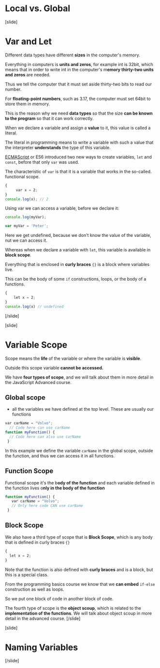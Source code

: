 # Local vs. Global

[slide]
# Var and Let

Different data types have different **sizes** in the computer's memory.

Everything in computers is **units and zeros**, for example int is 32bit, which means that in order to write int in the computer's m**emory thirty-two units and zeros** are needed.

Thus we tell the computer that it must set aside thirty-two bits to read our number.

For **floating-point numbers**, such as 3.17, the computer must set 64bit to store them in memory.

This is the reason why we need **data types** so that the size **can be known to the program** so that it can work correctly.

When we declare a variable and assign a **value** to it, this value is called a literal.

The literal in programming means to write a variable with such a value that the interpreter **understands** the type of this variable.

[ECMAScript](https://en.wikipedia.org/wiki/ECMAScript) or ES6 introduced two new ways to create variables, `let` and `const`, before that only `var` was used.

The characteristic of `var` is that it is a variable that works in the so-called. functional scope.

``` JavaScript
{
     var x = 2;
}
console.log(x); // 2
```

Using var we can access a variable, before we declare it:

``` js live
console.log(myVar);

var myVar = 'Peter';
```

Here we get undefined, because we don't know the value of the variable, nut we can access it.

Whereas when we declare a variable with `let`, this variable is available in **block scope**.

Everything that is enclosed in **curly braces** `{}` is a block where variables live. 

This can be the body of some `if` constructions, loops, or the body of a functions.

``` JavaScript
{
    let x = 2;
}
console.log(x) // undefined
```

[/slide]

[slide]
# Variable Scope
Scope means the **life** of the variable or where the variable is **visible**. 

Outside this scope variable **cannot be accessed.**

We have **four types of scope**, and we will talk about them in more detail in the JavaScript Advanced course. 

## Global scope

- all the variables we have defined at the top level. These are usually our functions

``` JavaScript
var carName = "Volvo";
  // Code here can use carName
function myFunction() {
  // Code here can also use carName
 }
```

In this example we define the variable `carName` in the global scope, outside the function, and thus we can access it in all functions.

## Function Scope

Functional scope it's the b**ody of the function** and each variable defined in the function lives o**nly in the body of the function**

``` JavaScript
function myFunction() {
   var carName = "Volvo";
   // Only here code CAN use carName
 }
 ```

## Block Scope 
We also have a third type of scope that is **Block Scope**, which is any body that is defined in curly braces `{}`

``` JavaScript
{
  let x = 2;
} 
```

Note that the function is also defined with **curly braces** and is a block, but this is a special class.

From the programming basics course we know that we **can embed** `if-else` construction as well as loops. 

So we put one block of code in another block of code.

The fourth type of scope is the **object scoup**, which is related to the **implementation of the functions**. We will talk about object scoup in more detail in the advanced course.
[/slide]

[slide]
# Naming Variables

[/slide]